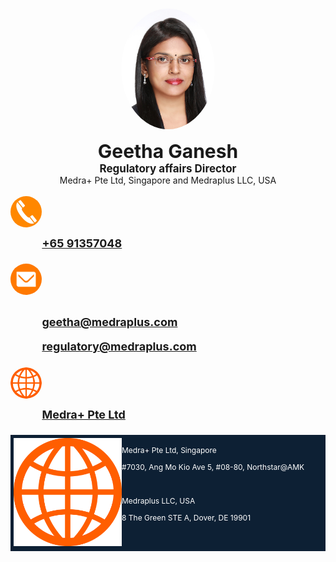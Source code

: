 <html>
<head>
<meta name="viewport" content="width=device-width, initial-scale=1">
<style>
.geetha_image {
  border-radius: 50%;
  display: block;
  margin-left: auto;
  margin-right: auto;
  width: 50%;
}
.geetha {
  text-align:center;
  font-size: 30px;
}
.designation {
  text-align:center;
  font-size: 17px;
}
.location {
  text-align:center;
  font-size: 14px;
}

.container {
  
    display:flex;
   width: 100%;
  
  margin-left: auto;
  margin-right: auto;
  
}
.icon_image {
   border-radius: 50%;
width: 50px;
max-width: none;
display: block;
}
.content {
    width: 50%;
    flex-grow: 1;
    padding: 3% 1% 1% 10%;
    font-size: 18px;
  
}
.intro {
  margin: auto;
 
}
.medra_address {
background-color: #0d2034;
    display: flex;
    color: white;
    font-size: 12px;
        padding: 1%;
}
.medra_logo {

   padding: 2%;
}
.address {

}

.com_name {
margin: auto;
font-weight: bold;
font-size: 17px;
}

.com_address {
margin: auto;
}
</style>
</head>
<body>

<br>
<img class="geetha_image" src="1.jpg" alt="Geetha" style="width:150px">
<br>
<div class="intro">
<div class="geetha"><b>Geetha Ganesh</b></div>
<div class="designation"><b>Regulatory affairs Director</b></div>
<div class="location">Medra+ Pte Ltd, Singapore and Medraplus LLC, USA</div>

<br>
<div class="container">
    <div class="icon"><img class="icon_image" src="phone.jpg" alt="Avatar"></div>
    <div class="content"><b><a href="tel:+65 91357048">+65 91357048</a></b></div>
</div>
<br>
<div class="container">
    <div class="icon"><img class="icon_image" src="mail.png" alt="Avatar"></div>
  <div class="content">
    <b><p><a href="mailto:geetha@medraplus.com">geetha@medraplus.com</a></p>
    <p><a href="mailto:regulatory@medraplus.com">regulatory@medraplus.com</a></p></b>
  </div>
</div>
<div class="container">
    <div class="icon"><img class="icon_image" src="web.png" alt="Avatar"></div>
    <div class="content"><b><a href="http://medrasg.com/">Medra+ Pte Ltd</a></b></div>
</div>
<br>

<div class="medra_address">
  <div class="medra_logo"><img width="173" height="180" style="max-width: 100%; height: auto;" src="web.png" alt="Avatar"></div>
  <div class="address">
    <p class="com_name">Medra+ Pte Ltd, Singapore</p>
    <p class="com_address">#7030, Ang Mo Kio Ave 5, #08-80, Northstar@AMK</p><br>
      <p class="com_name">Medraplus LLC, USA</p>
    <p class="com_address">8 The Green STE A, Dover, DE 19901</p>
  </div>
   </div>
   
</div>
</body>
</html> 
